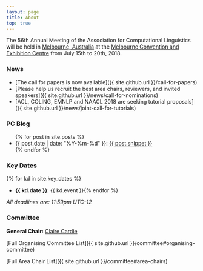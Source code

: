 ```yaml
---
layout: page
title: About
top: true
---
```


The 56th Annual Meeting of the Association for Computational Linguistics will be held in [Melbourne, Australia](https://www.melbourne.org/?utm_source=Microsite&utm_campaign=Computational%20Linguistics) at
the [Melbourne Convention and Exhibition Centre](http://mcec.com.au/) from July 15th to 20th, 2018.

### News

* [The call for papers is now available]({{ site.github.url }}/call-for-papers)
* [Please help us recruit the best area chairs, reviewers, and invited speakers]({{ site.github.url }}/news/call-for-nominations)
* [ACL, COLING, EMNLP and NAACL 2018 are seeking tutorial proposals]({{ site.github.url }}/news/joint-call-for-tutorials)

### PC Blog

<ul>
  {% for post in site.posts %}
    <li>
      {{ post.date | date: "%Y-%m-%d" }}: <a href="{{ post.url }}">{{ post.snippet }}</a>
    </li>
  {% endfor %}
</ul>


### Key Dates
{% for kd in site.key_dates %}
  * **{{ kd.date }}**: {{ kd.event }}{% endfor %}

_All deadlines are: 11:59pm UTC-12_

### Committee

**General Chair:** [Claire Cardie](http://www.cs.cornell.edu/home/cardie/)

[Full Organising Committee List]({{ site.github.url }}/committee#organising-committee)

[Full Area Chair List]({{ site.github.url }}/committee#area-chairs)



